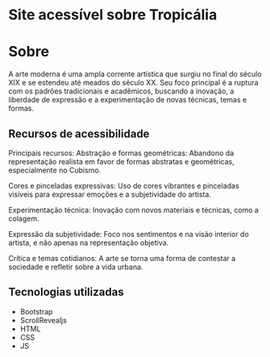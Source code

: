 # Site acessível sobre Tropicália
# Sobre
A arte moderna é uma ampla corrente artística que surgiu no final do século XIX e se estendeu até meados do século XX. Seu foco principal é a ruptura com os padrões tradicionais e acadêmicos, buscando a inovação, a liberdade de expressão e a experimentação de novas técnicas, temas e formas.

## Recursos de acessibilidade
Principais recursos:
Abstração e formas geométricas: Abandono da representação realista em favor de formas abstratas e geométricas, especialmente no Cubismo.

Cores e pinceladas expressivas: Uso de cores vibrantes e pinceladas visíveis para expressar emoções e a subjetividade do artista.

Experimentação técnica: Inovação com novos materiais e técnicas, como a colagem.

Expressão da subjetividade: Foco nos sentimentos e na visão interior do artista, e não apenas na representação objetiva.

Crítica e temas cotidianos: A arte se torna uma forma de contestar a sociedade e refletir sobre a vida urbana.

## Tecnologias utilizadas
- Bootstrap
- ScrollRevealjs
- HTML
- CSS
- JS
